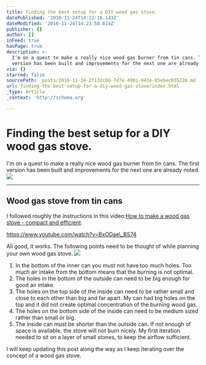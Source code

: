 ```yaml
---
title: Finding the best setup for a DIY wood gas stove.
datePublished: '2016-11-24T14:22:16.143Z'
dateModified: '2016-11-24T14:21:58.814Z'
publisher: {}
author: []
inFeed: true
hasPage: true
description: >-
  I’m on a quest to make a really nice wood gas burner from tin cans. The first
  version has been built and improvements for the next one are already noted.
via: {}
starred: false
sourcePath: _posts/2016-11-24-2f132c6b-7d7e-4901-943e-85ebec035226.md
url: finding-the-best-setup-for-a-diy-wood-gas-stove/index.html
_type: Article
_context: 'http://schema.org'

---
```

# Finding the best setup for a DIY wood gas stove.

I'm on a quest to make a really nice wood gas burner from tin cans. The first version has been built and improvements for the next one are already noted.
![](https://the-grid-user-content.s3-us-west-2.amazonaws.com/008dc55c-73c0-4921-955b-c033a68131e9.jpg)

---

## Wood gas stove from tin cans

I followed roughly the instructions in this video:[How to make a wood gas stove - compact and efficient][0].

https://www.youtube.com/watch?v=BxODae\_BS74

All good, it works. The following points need to be thought of while planning your own wood gas stove.
![](https://the-grid-user-content.s3-us-west-2.amazonaws.com/7050d2ff-2d65-49ec-8ece-4407d69853c6.jpg)

1. In the bottom of the inner can you must not have too much holes. Too much air intake from the bottom means that the burning is not optimal.
2. The holes in the bottom of the outside can need to be big enough for good air intake.
3. The holes on the top side of the inside can need to be rather small and close to each other than big and far apart. My can had big holes on the top and it did not create optimal concentration of the burning wood gas.
4. The holes on the bottom side of the inside can need to be medium sized rather than small or big.
5. The inside can must be shorter than the outside can. If not enough of space is available, the stove will not burn nicely. My first iteration needed to sit on a layer of small stones, to keep the airflow sufficient.

I will keep updating this post along the way as I keep iterating over the concept of a wood gas stove.

[0]: https://www.youtube.com/watch?v=BxODae_BS74 "Wood Gas Stove"